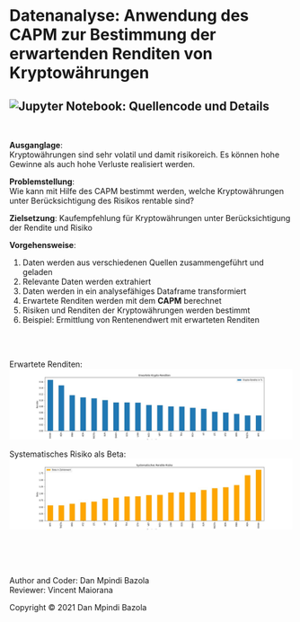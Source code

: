 # Datenanalyse: Anwendung des CAPM zur Bestimmung der erwartenden Renditen von Kryptowährungen


## ![Jupyter Notebook: Quellencode und Details](https://github.com/DanBzl/Data-analysis-Cryptocurrencies-and-CAPM/blob/main/Data%20analysis%20-%20Cryptocurrency%20with%20CAPM.ipynb "Jupyter Notebook: Quellencode und Details")
<br>

**Ausganglage**:<br> 
Kryptowährungen sind sehr volatil und damit risikoreich. Es können hohe Gewinne als auch hohe Verluste realisiert werden.

**Problemstellung**:<br> 
Wie kann mit Hilfe des CAPM bestimmt werden, welche Kryptowährungen unter Berücksichtigung des Risikos rentable sind?

**Zielsetzung**: Kaufempfehlung für Kryptowährungen unter Berücksichtigung der Rendite und Risiko

**Vorgehensweise**:<br>
1.	Daten werden aus verschiedenen Quellen zusammengeführt und geladen
2.	Relevante Daten werden extrahiert
3.	Daten werden in ein analysefähiges Dataframe transformiert
4.	Erwartete Renditen werden mit dem **CAPM** berechnet
5.	Risiken und Renditen der Kryptowährungen werden bestimmt
6.	Beispiel: Ermittlung von Rentenendwert mit erwarteten Renditen

<br>
<br>


Erwartete Renditen: 
![Erwartete Renditen](https://github.com/DanBzl/Data-analysis-Cryptocurrencies-and-CAPM/blob/main/erwarteteRenditenAlsBalkenDiagramm.jpg "Erwartete Renditen")
<br>

Systematisches Risiko als Beta: 
![Beta: Systematisches Risiko](https://github.com/DanBzl/Data-analysis-Cryptocurrencies-and-CAPM/blob/main/kryptoMarktRisiko.jpg "Beta: Systematisches Risiko")


<br>
<br>
<br>


Author and Coder: Dan Mpindi Bazola<br>
Reviewer: Vincent Maiorana

Copyright © 2021 Dan Mpindi Bazola


